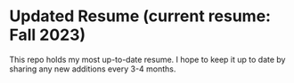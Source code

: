 # Updated Resume (current resume: Fall 2023)

This repo holds my most up-to-date resume. I hope to keep it up to date by 
sharing any new additions every 3-4 months.
